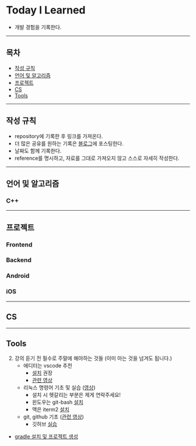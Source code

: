 # Today I Learned
* 개발 경험을 기록한다.

---

## 목차

* [작성 규칙](#작성-규칙)
* [언어 및 알고리즘](#언어-및-알고리즘)
* [프로젝트](#프로젝트)
* [CS](#CS)
* [Tools](#Tools)

---

## 작성 규칙

*  repository에 기록한 후 링크를 가져온다.
* 더 많은 공유를 원하는 기록은 [블로그](https://nali.tistory.com/)에 포스팅한다.
* 날짜도 함께 기록한다.
* reference를 명시하고, 자료를 그대로 가져오지 않고 스스로 자세히 작성한다.


---

## 언어 및 알고리즘

### C++

---

## 프로젝트

### Frontend
### Backend
### Android
### iOS

---

## CS

---

## Tools

2. 강의 듣기 전 필수로 주말에 해야하는 것들 (이미 아는 것을 넘겨도 됩니다.)
    - 에디터는 vscode 추천 
        - [설치](https://webruden.tistory.com/212) 권장
        - [관련 영상](https://www.youtube.com/watch?v=iNXTXefTsrs)
    - 리눅스 명령어 기초 및 실습 ([영상](https://www.youtube.com/watch?v=DkpmcTRGmt4))
        - 설치 시 헷갈리는 부분은 제게 연락주세요!
        - 윈도우는 git-bash [설치](https://gabii.tistory.com/entry/Git-Git-Bash-219-%EC%84%A4%EC%B9%98%ED%95%98%EA%B8%B0)
        - 맥은 iterm2 [설치](https://www.youtube.com/watch?v=mpea_CtJWyI)
    - git, github 기초 ([관련 영상](https://www.youtube.com/watch?v=YFNQwo7iTNc))
        - 깃허브 [실습](https://www.youtube.com/watch?v=rhP5pseOJc0)

* [gradle 설치 및 프로젝트 생성](https://github.com/namjunemy/TIL/blob/master/Tools/gradle_project_create_windows10_eclipse.md)
